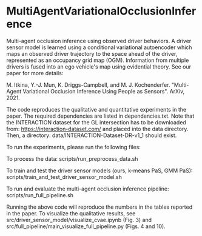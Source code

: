 # MultiAgentVariationalOcclusionInference
Multi-agent occlusion inference using observed driver behaviors. A driver sensor model is learned using a conditional variational autoencoder which maps an observed driver trajectory to the space ahead of the driver, represented as an occupancy grid map (OGM). Information from multiple drivers is fused into an ego vehicle's map using evidential theory. See our paper for more details: 

M. Itkina, Y.-J. Mun, K. Driggs-Campbell, and M. J. Kochenderfer. "Multi-Agent Variational Occlusion Inference Using People as Sensors". ArXiv, 2021.

The code reproduces the qualitative and quantitative experiments in the paper. The required dependencies are listed in dependencies.txt. Note that the INTERACTION dataset for the GL intersection has to be downloaded from: https://interaction-dataset.com/ and placed into the data directory. Then, a directory: data/INTERACTION-Dataset-DR-v1_1 should exist.

To run the experiments, please run the following files:

To process the data:
scripts/run_preprocess_data.sh

To train and test the driver sensor models (ours, k-means PaS, GMM PaS):
scripts/train_and_test_driver_sensor_model.sh

To run and evaluate the multi-agent occlusion inference pipeline:
scripts/run_full_pipeline.sh

Running the above code will reproduce the numbers in the tables reported in the paper. To visualize the qualitative results, see src/driver_sensor_model/visualize_cvae.ipynb (Fig. 3) and src/full_pipeline/main_visualize_full_pipeline.py (Figs. 4 and 10).
